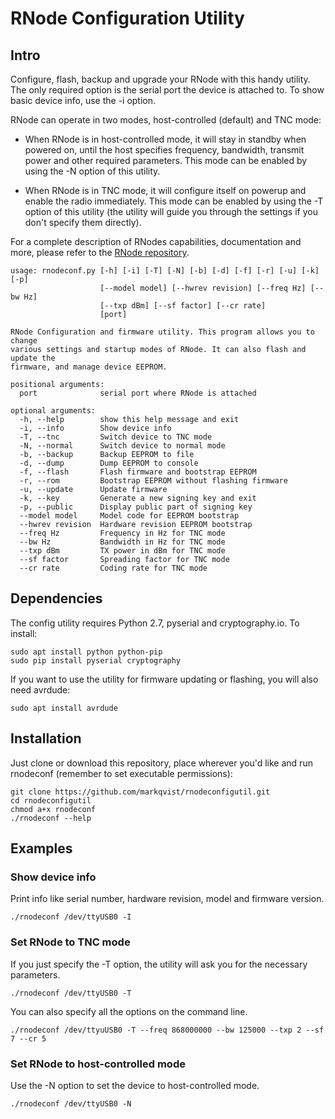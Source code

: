 # RNode Configuration Utility

## Intro

Configure, flash, backup and upgrade your RNode with this handy utility. The only required option is the serial port the device is attached to. To show basic device info, use the -i option.

RNode can operate in two modes, host-controlled (default) and TNC mode:

- When RNode is in host-controlled mode, it will stay in standby when powered on, until the host specifies frequency, bandwidth, transmit power and other required parameters. This mode can be enabled by using the -N option of this utility.

- When RNode is in TNC mode, it will configure itself on powerup and enable the radio immediately. This mode can be enabled by using the -T option of this utility (the utility will guide you through the settings if you don't specify them directly).

For a complete description of RNodes capabilities, documentation and more, please refer to the [RNode repository](https://github.com/markqvist/RNode_Firmware).

```
usage: rnodeconf.py [-h] [-i] [-T] [-N] [-b] [-d] [-f] [-r] [-u] [-k] [-p]
                    [--model model] [--hwrev revision] [--freq Hz] [--bw Hz]
                    [--txp dBm] [--sf factor] [--cr rate]
                    [port]

RNode Configuration and firmware utility. This program allows you to change
various settings and startup modes of RNode. It can also flash and update the
firmware, and manage device EEPROM.

positional arguments:
  port              serial port where RNode is attached

optional arguments:
  -h, --help        show this help message and exit
  -i, --info        Show device info
  -T, --tnc         Switch device to TNC mode
  -N, --normal      Switch device to normal mode
  -b, --backup      Backup EEPROM to file
  -d, --dump        Dump EEPROM to console
  -f, --flash       Flash firmware and bootstrap EEPROM
  -r, --rom         Bootstrap EEPROM without flashing firmware
  -u, --update      Update firmware
  -k, --key         Generate a new signing key and exit
  -p, --public      Display public part of signing key
  --model model     Model code for EEPROM bootstrap
  --hwrev revision  Hardware revision EEPROM bootstrap
  --freq Hz         Frequency in Hz for TNC mode
  --bw Hz           Bandwidth in Hz for TNC mode
  --txp dBm         TX power in dBm for TNC mode
  --sf factor       Spreading factor for TNC mode
  --cr rate         Coding rate for TNC mode
```

## Dependencies

The config utility requires Python 2.7, pyserial and cryptography.io. To install:

```
sudo apt install python python-pip
sudo pip install pyserial cryptography
```

If you want to use the utility for firmware updating or flashing, you will also need avrdude:

```
sudo apt install avrdude
```

## Installation

Just clone or download this repository, place wherever you'd like and run rnodeconf (remember to set executable permissions):

```
git clone https://github.com/markqvist/rnodeconfigutil.git
cd rnodeconfigutil
chmod a+x rnodeconf
./rnodeconf --help
```

## Examples

### Show device info

Print info like serial number, hardware revision, model and firmware version.

```
./rnodeconf /dev/ttyUSB0 -I
```

### Set RNode to TNC mode

If you just specify the -T option, the utility will ask you for the necessary parameters.

```
./rnodeconf /dev/ttyUSB0 -T
```

You can also specify all the options on the command line.

```
./rnodeconf /dev/ttyuUSB0 -T --freq 868000000 --bw 125000 --txp 2 --sf 7 --cr 5
```

### Set RNode to host-controlled mode

Use the -N option to set the device to host-controlled mode.

```
./rnodeconf /dev/ttyUSB0 -N
```
